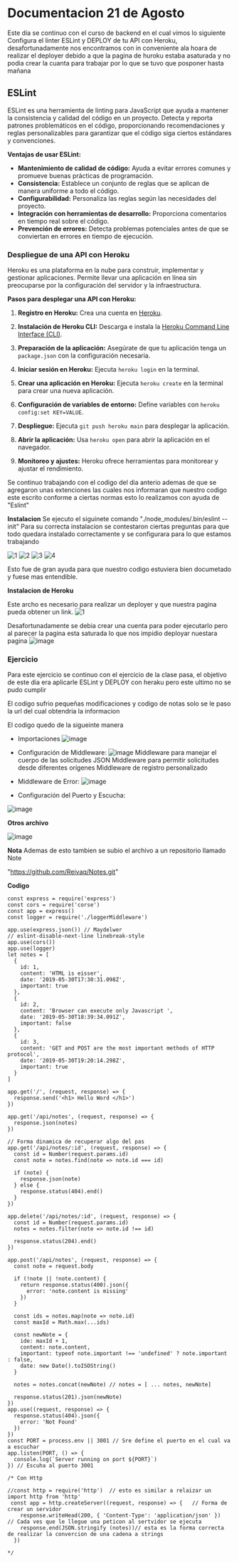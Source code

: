 # Documentacion 21 de Agosto 

Este dia se continuo con el curso de backend en el cual vimos lo siguiente Configura el linter ESLint y DEPLOY de tu API con Heroku, desafortunadamente nos encontramos con in conveniente ala hoara de realizar el deployer debido a que la pagina de huroku estaba asaturada y no podia crear la cuanta para trabajar por lo que se tuvo que posponer hasta mañana 

## ESLint

ESLint es una herramienta de linting para JavaScript que ayuda a mantener la consistencia y calidad del código en un proyecto. Detecta y reporta patrones problemáticos en el código, proporcionando recomendaciones y reglas personalizables para garantizar que el código siga ciertos estándares y convenciones.

**Ventajas de usar ESLint:**

- **Mantenimiento de calidad de código:** Ayuda a evitar errores comunes y promueve buenas prácticas de programación.
- **Consistencia:** Establece un conjunto de reglas que se aplican de manera uniforme a todo el código.
- **Configurabilidad:** Personaliza las reglas según las necesidades del proyecto.
- **Integración con herramientas de desarrollo:** Proporciona comentarios en tiempo real sobre el código.
- **Prevención de errores:** Detecta problemas potenciales antes de que se conviertan en errores en tiempo de ejecución.

### Despliegue de una API con Heroku

Heroku es una plataforma en la nube para construir, implementar y gestionar aplicaciones. Permite llevar una aplicación en línea sin preocuparse por la configuración del servidor y la infraestructura.

**Pasos para desplegar una API con Heroku:**

1. **Registro en Heroku:** Crea una cuenta en [Heroku](https://www.heroku.com/).

2. **Instalación de Heroku CLI:** Descarga e instala la [Heroku Command Line Interface (CLI)](https://devcenter.heroku.com/articles/heroku-cli).

3. **Preparación de la aplicación:** Asegúrate de que tu aplicación tenga un `package.json` con la configuración necesaria.

4. **Iniciar sesión en Heroku:** Ejecuta `heroku login` en la terminal.

5. **Crear una aplicación en Heroku:** Ejecuta `heroku create` en la terminal para crear una nueva aplicación.

6. **Configuración de variables de entorno:** Define variables con `heroku config:set KEY=VALUE`.

7. **Despliegue:** Ejecuta `git push heroku main` para desplegar la aplicación.

8. **Abrir la aplicación:** Usa `heroku open` para abrir la aplicación en el navegador.

9. **Monitoreo y ajustes:** Heroku ofrece herramientas para monitorear y ajustar el rendimiento.

Se continuo trabajando con el codigo del dia anterio ademas de que se agregaron unas extenciones las cuales nos informaran que nuestro codigo este escrito conforme a ciertas normas esto lo realizamos con ayuda de "Eslint" 

**Instalacion**
Se ejecuto el siguinete comando "./node_modules/.bin/eslint --init"
Para su correcta instalacion se contestaron ciertas preguntas para que todo quedara instalado correctamente y se configurara para lo que estamos trabajando 

![1](https://github.com/Reivaq/Practicas/assets/140466947/9e30a60f-1e8a-4e25-b512-0e8bdd035ae5)
![2](https://github.com/Reivaq/Practicas/assets/140466947/d9b24b46-5290-497c-b723-458b1d1c156e)
![3](https://github.com/Reivaq/Practicas/assets/140466947/730d3040-7f82-49f1-beb4-4b8d7163caba)
![4](https://github.com/Reivaq/Practicas/assets/140466947/a5893550-5519-4146-b423-9fb303c6396f)

Esto fue de gran ayuda para que nuestro codigo estuviera bien documetado y fuese mas entendible.


**Instalacion de Heroku**

Este archo es necesario para realizar un deployer y que nuestra pagina pueda obtener un link.
![1](https://github.com/Reivaq/Practicas/assets/140466947/f0a28366-953e-478b-87b1-72ff87b189e1)

Desafortunadamente se debia crear una cuenta para poder ejecutarlo pero al parecer la pagina esta saturada lo que nos impidio deployar nuestara pagina 
![image](https://github.com/Reivaq/Practicas/assets/140466947/1f37eb80-464d-4c69-ae85-ab0503b076ba)


### Ejercicio
Para este ejercicio se continuo con el ejercicio de la clase pasa, el objetivo de este dia era aplicarle  ESLint y DEPLOY con heraku pero este ultimo no se pudo cumplir 

El codigo sufrio pequeñas modificaciones y codigo de notas solo se le paso la url del cual obtendria la informacion 

El codigo quedo de la sigueinte manera 

* Importaciones
![image](https://github.com/Reivaq/Practicas/assets/140466947/318ad55e-e5ee-422d-bc51-a5cdfee2c5c3)

+ Configuración de Middleware:
![image](https://github.com/Reivaq/Practicas/assets/140466947/e57cf2e8-1537-4b63-a7e2-056bedd1e435)
Middleware para manejar el cuerpo de las solicitudes JSON
Middleware para permitir solicitudes desde diferentes orígenes
Middleware de registro personalizado

* Middleware de Error:
     ![image](https://github.com/Reivaq/Practicas/assets/140466947/e7d500df-c89d-46fd-b4a5-66e5c3ca13d8)

* Configuración del Puerto y Escucha:

![image](https://github.com/Reivaq/Practicas/assets/140466947/100c41c3-8cd5-4b31-b273-c4b80d148691)

**Otros archivo**

![image](https://github.com/Reivaq/Practicas/assets/140466947/c3a19c23-e558-49bb-9824-16b8db35d484)





**Nota**
 Ademas de esto tambien se subio el archivo a un repositorio llamado Note
 
 "https://github.com/Reivaq/Notes.git"

**Codigo**

```
const express = require('express')
const cors = require('corse')
const app = express()
const logger = require('./loggerMiddleware')

app.use(express.json()) // Maydelwer
// eslint-disable-next-line linebreak-style
app.use(cors())
app.use(logger)
let notes = [
  {
    id: 1,
    content: 'HTML is eisser',
    date: '2019-05-30T17:30:31.098Z',
    important: true
  },
  {
    id: 2,
    content: 'Browser can execute only Javascript ',
    date: '2019-05-30T18:39:34.091Z',
    important: false
  },
  {
    id: 3,
    content: 'GET and POST are the most important methods of HTTP protocol',
    date: '2019-05-30T19:20:14.298Z',
    important: true
  }
]

app.get('/', (request, response) => {
  response.send('<h1> Hello Word </h1>')
})

app.get('/api/notes', (request, response) => {
  response.json(notes)
})

// Forma dinamica de recuperar algo del pas
app.get('/api/notes/:id', (request, response) => {
  const id = Number(request.params.id)
  const note = notes.find(note => note.id === id)

  if (note) {
    response.json(note)
  } else {
    response.status(404).end()
  }
})

app.delete('/api/notes/:id', (request, response) => {
  const id = Number(request.params.id)
  notes = notes.filter(note => note.id !== id)

  response.status(204).end()
})

app.post('/api/notes', (request, response) => {
  const note = request.body

  if (!note || !note.content) {
    return response.status(400).json({
      error: 'note.content is missing'
    })
  }

  const ids = notes.map(note => note.id)
  const maxId = Math.max(...ids)

  const newNote = {
    ide: maxId + 1,
    content: note.content,
    important: typeof note.important !== 'undefined' ? note.important : false,
    date: new Date().toISOString()
  }

  notes = notes.concat(newNote) // notes = [ ... notes, newNote]

  response.status(201).json(newNote)
})
app.use((request, response) => {
  response.status(404).json({
    error: 'Not Found'
  })
})
const PORT = process.env || 3001 // Sre define el puerto en el cual va a escuchar
app.listen(PORT, () => {
  console.log(`Server running on port ${PORT}`)
}) // Escuha al puerto 3001

/* Con Http

//const http = require('http')  // esto es similar a relaizar un import http from 'http'
 const app = http.createServer((request, response) => {   // Forma de crear un servidor
    response.writeHead(200, { 'Content-Type': 'application/json' })  // Cada ves que le llegue una peticon al sertvidor se ejecuta
    response.end(JSON.stringify (notes))// esta es la forma correcta de realizar la convercion de una cadena a strings
  })

*/

```

